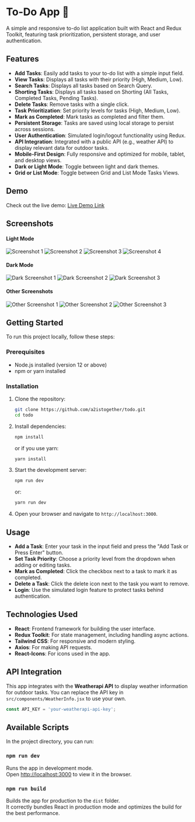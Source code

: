 # To-Do App 📝

A simple and responsive to-do list application built with React and Redux Toolkit, featuring task prioritization, persistent storage, and user authentication.

## Features

- **Add Tasks**: Easily add tasks to your to-do list with a simple input field.
- **View Tasks**: Displays all tasks with their priority (High, Medium, Low).
- **Search Tasks**: Displays all tasks based on Search Query.
- **Shorting Tasks**: Displays all tasks based on Shorting (All Tasks, Completed Tasks, Pending Tasks).
- **Delete Tasks**: Remove tasks with a single click.
- **Task Prioritization**: Set priority levels for tasks (High, Medium, Low).
- **Mark as Completed**: Mark tasks as completed and filter them.
- **Persistent Storage**: Tasks are saved using local storage to persist across sessions.
- **User Authentication**: Simulated login/logout functionality using Redux.
- **API Integration**: Integrated with a public API (e.g., weather API) to display relevant data for outdoor tasks.
- **Mobile-First Design**: Fully responsive and optimized for mobile, tablet, and desktop views.
- **Dark or Light Mode**: Toggle between light and dark themes.
- **Grid or List Mode**: Toggle between Grid and List Mode Tasks Views.

## Demo

Check out the live demo: [Live Demo Link](https://todosite124.netlify.app/)

## Screenshots
#### Light Mode
![Screenshot 1](./src/screenshots/screenshot1.png)
![Screenshot 2](./src/screenshots/screenshot2.png)
![Screenshot 3](./src/screenshots/screenshot3.png)
![Screenshot 4](./src/screenshots/screenshot4.png)

#### Dark Mode
![Dark Screenshot 1](./src/screenshots/dark1.png)
![Dark Screenshot 2](./src/screenshots/dark2.png)
![Dark Screenshot 3](./src/screenshots/dark3.png)

#### Other Screenshots
![Other Screenshot 1](./src/screenshots/1.png)
![Other Screenshot 2](./src/screenshots/2.png)
![Other Screenshot 3](./src/screenshots/3.png)


## Getting Started

To run this project locally, follow these steps:

### Prerequisites

- Node.js installed (version 12 or above)
- npm or yarn installed

### Installation

1. Clone the repository:

   ```bash
   git clone https://github.com/a2istogether/todo.git
   cd todo
   ```

2. Install dependencies:

   ```bash
   npm install
   ```

   or if you use yarn:

   ```bash
   yarn install
   ```

3. Start the development server:

   ```bash
   npm run dev
   ```

   or:

   ```bash
   yarn run dev
   ```

4. Open your browser and navigate to `http://localhost:3000`.

## Usage

- **Add a Task**: Enter your task in the input field and press the "Add Task or Press Enter" button.
- **Set Task Priority**: Choose a priority level from the dropdown when adding or editing tasks.
- **Mark as Completed**: Click the checkbox next to a task to mark it as completed.
- **Delete a Task**: Click the delete icon next to the task you want to remove.
- **Login**: Use the simulated login feature to protect tasks behind authentication.

## Technologies Used

- **React**: Frontend framework for building the user interface.
- **Redux Toolkit**: For state management, including handling async actions.
- **Tailwind CSS**: For responsive and modern styling.
- **Axios**: For making API requests.
- **React-Icons**: For icons used in the app.

## API Integration

This app integrates with the **Weatherapi API** to display weather information for outdoor tasks. You can replace the API key in `src/components/WeatherInfo.jsx` to use your own.

```javascript
const API_KEY = 'your-weatherapi-api-key';
```

## Available Scripts

In the project directory, you can run:

### `npm run dev`

Runs the app in development mode.<br>
Open [http://localhost:3000](http://localhost:3000) to view it in the browser.


### `npm run build`

Builds the app for production to the `dist` folder.<br>
It correctly bundles React in production mode and optimizes the build for the best performance.
